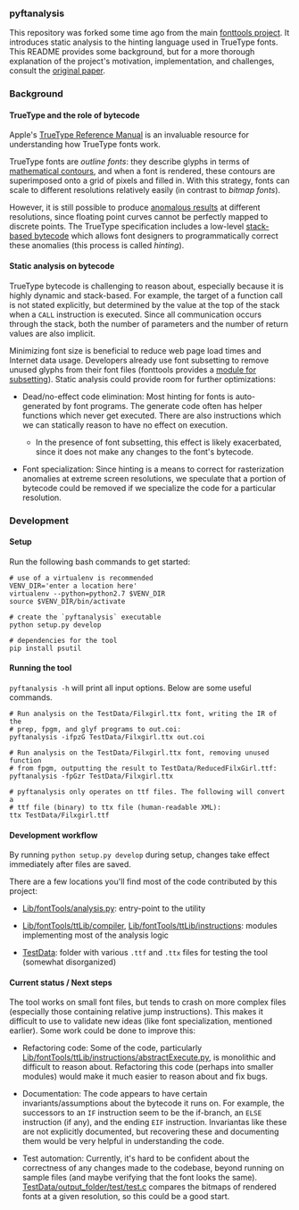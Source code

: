 ### pyftanalysis

This repository was forked some time ago from the main [fonttools project](https://github.com/fonttools/fonttools/). It introduces static analysis to the hinting language used in TrueType fonts. This README provides some background, but for a more thorough explanation of the project's motivation, implementation, and challenges, consult the [original paper](https://uwspace.uwaterloo.ca/handle/10012/9116).

### Background

#### TrueType and the role of bytecode

Apple's [TrueType Reference Manual](https://developer.apple.com/fonts/TrueType-Reference-Manual/) is an invaluable resource for understanding how TrueType fonts work.

TrueType fonts are *outline fonts*: they describe glyphs in terms of [mathematical contours](https://developer.apple.com/fonts/TrueType-Reference-Manual/RM01/Chap1.html#contours), and when a font is rendered, these contours are superimposed onto a grid of pixels and filled in. With this strategy, fonts can scale to different resolutions relatively easily (in contrast to *bitmap fonts*).

However, it is still possible to produce [anomalous results](https://developer.apple.com/fonts/TrueType-Reference-Manual/RM03/Chap3.html#rasterization) at different resolutions, since floating point curves cannot be perfectly mapped to discrete points. The TrueType specification includes a low-level [stack-based bytecode](https://developer.apple.com/fonts/TrueType-Reference-Manual/RM05/Chap5.html) which allows font designers to programmatically correct these anomalies (this process is called *hinting*).

#### Static analysis on bytecode

TrueType bytecode is challenging to reason about, especially because it is highly dynamic and stack-based. For example, the target of a function call is not stated explicitly, but determined by the value at the top of the stack when a `CALL` instruction is executed. Since all communication occurs through the stack, both the number of parameters and the number of return values are also implicit.

Minimizing font size is beneficial to reduce web page load times and Internet data usage. Developers already use font subsetting to remove unused glyphs from their font files (fonttools provides a [module for subsetting](https://github.com/fonttools/fonttools/tree/master/Lib/fontTools/subset)). Static analysis could provide room for further optimizations:

- Dead/no-effect code elimination: Most hinting for fonts is auto-generated by font programs. The generate code often has helper functions which never get executed. There are also instructions which we can statically reason to have no effect on execution.

  - In the presence of font subsetting, this effect is likely exacerbated, since it does not make any changes to the font's bytecode.

- Font specialization: Since hinting is a means to correct for rasterization anomalies at extreme screen resolutions, we speculate that a portion of bytecode could be removed if we specialize the code for a particular resolution.

### Development

#### Setup

Run the following bash commands to get started:
```
# use of a virtualenv is recommended
VENV_DIR='enter a location here'
virtualenv --python=python2.7 $VENV_DIR
source $VENV_DIR/bin/activate

# create the `pyftanalysis` executable
python setup.py develop

# dependencies for the tool
pip install psutil
```

#### Running the tool

`pyftanalysis -h` will print all input options. Below are some useful commands.

```
# Run analysis on the TestData/Filxgirl.ttx font, writing the IR of the
# prep, fpgm, and glyf programs to out.coi:
pyftanalysis -ifpzG TestData/Filxgirl.ttx out.coi

# Run analysis on the TestData/Filxgirl.ttx font, removing unused function
# from fpgm, outputting the result to TestData/ReducedFilxGirl.ttf:
pyftanalysis -fpGzr TestData/Filxgirl.ttx

# pyftanalysis only operates on ttf files. The following will convert a
# ttf file (binary) to ttx file (human-readable XML):
ttx TestData/Filxgirl.ttf
```

#### Development workflow

By running `python setup.py develop` during setup, changes take effect immediately after files are saved.

There are a few locations you'll find most of the code contributed by this project:

- [Lib/fontTools/analysis.py](Lib/fontTools/analysis.py): entry-point to the utility

- [Lib/fontTools/ttLib/compiler](Lib/fontTools/ttLib/compiler), [Lib/fontTools/ttLib/instructions](Lib/fontTools/ttLib/instructions): modules implementing most of the analysis logic

- [TestData](TestData): folder with various `.ttf` and `.ttx` files for testing the tool (somewhat disorganized)

#### Current status / Next steps

The tool works on small font files, but tends to crash on more complex files (especially those containing relative jump instructions). This makes it difficult to use to validate new ideas (like font specialization, mentioned earlier). Some work could be done to improve this:

- Refactoring code: Some of the code, particularly [Lib/fontTools/ttLib/instructions/abstractExecute.py](Lib/fontTools/ttLib/instructions/abstractExecute.py), is monolithic and difficult to reason about. Refactoring this code (perhaps into smaller modules) would make it much easier to reason about and fix bugs.

- Documentation: The code appears to have certain invariants/assumptions about the bytecode it runs on. For example, the successors to an `IF` instruction seem to be the if-branch, an `ELSE` instruction (if any), and the ending `EIF` instruction. Invariantas like these are not explicitly documented, but recovering these and documenting them would be very helpful in understanding the code.

- Test automation: Currently, it's hard to be confident about the correctness of any changes made to the codebase, beyond running on sample files (and maybe verifying that the font looks the same). [TestData/output_folder/test/test.c](TestData/output_folder/test/test.c) compares the bitmaps of rendered fonts at a given resolution, so this could be a good start.
